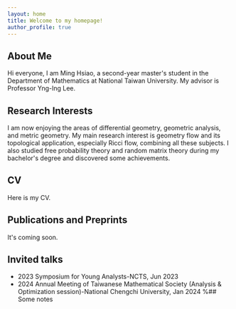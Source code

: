 ```yaml
---
layout: home
title: Welcome to my homepage!
author_profile: true
---
```

## About Me
Hi everyone, I am Ming Hsiao, a second-year master's student in the Department of Mathematics at National Taiwan University. My advisor is Professor Yng-Ing Lee. 
## Research Interests
I am now enjoying the areas of differential geometry, geometric analysis, and metric geometry. My main research interest is geometry flow and its topological application, especially Ricci flow, combining all these subjects. I also studied free probability theory and random matrix theory during my bachelor's degree and discovered some achievements.
## CV
Here is my CV.
## Publications and Preprints
It's coming soon.
## Invited talks
-	2023 Symposium for Young Analysts-NCTS, Jun 2023
- 2024 Annual Meeting of Taiwanese Mathematical Society (Analysis & Optimization session)-National Chengchi University, Jan 2024
%## Some notes
